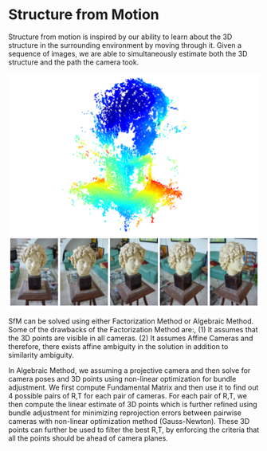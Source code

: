 # Structure from Motion

Structure from motion is inspired by our ability to learn about the 3D structure in the surrounding environment by moving through it. Given a sequence of images, we are able to simultaneously estimate both the 3D structure and the path the camera took.

![](sfm.png)

SfM can be solved using either Factorization Method or Algebraic Method. Some of the drawbacks of the Factorization Method are:, (1) It assumes that the 3D points are visible in all cameras. (2) It assumes Affine Cameras and therefore, there exists affine ambiguity in the solution in addition to similarity ambiguity.

In Algebraic Method, we assuming a projective camera and then solve for camera poses and 3D points using non-linear optimization for bundle adjustment. We first compute Fundamental Matrix and then use it to find out 4 possible pairs of R,T for each pair of cameras. For each pair of R,T, we then compute the linear estimate of 3D points which is further refined using bundle adjustment for minimizing reprojection errors between pairwise cameras with non-linear optimization method (Gauss-Newton). These 3D points can further be used to filter the best R,T, by enforcing the criteria that all the points should be ahead of camera planes.